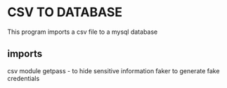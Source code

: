 # CSV TO DATABASE
This program imports a csv file to a mysql database
## imports
csv module 
getpass - to hide sensitive information
faker to generate fake credentials



